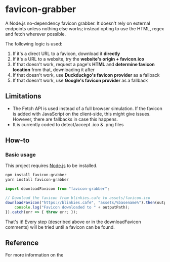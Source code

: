 # favicon-grabber

A Node.js no-dependency favicon grabber. It doesn't rely on external endpoints unless nothing else works; instead opting to use the HTML, regex and fetch wherever possible.

The following logic is used:
1. If it's a direct URL to a favicon, download it **directly**
2. If it's a URL to a website, try the **website's origin + favicon.ico**
3. If that doesn't work, request a page's **HTML** and **determine favicon location** from that, downloading it after
4. If that doesn't work, use **Duckduckgo's favicon provider** as a fallback
5. If that doesn't work, use **Google's favicon provider** as a fallback

## Limitations
- The Fetch API is used instead of a full browser simulation. If the favicon is added with JavaScript on the client-side, this might give issues. However, there are fallbacks in case this happens.
- It is currently coded to detect/accept .ico & .png files

## How-to
### Basic usage
This project requires [Node.js](https://nodejs.org/) to be installed.
```bash
npm install favicon-grabber
yarn install favicon-grabber
```
```js
import downloadFavicon from "favicon-grabber";

// Download the favicon from blinkies.cafe to assets/favicon.ico
downloadFavicon("https://blinkies.cafe", "assets/%basename%").then(outputPath => {
    console.log("Favicon downloaded to " + outputPath);
}).catch(err => { throw err; });
```
That's it! Every step (described above or in the downloadFavicon comments) will be tried until a favicon can be found.

## Reference
For more information on the 
